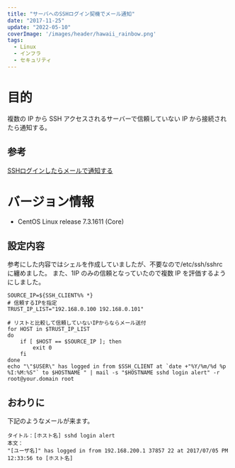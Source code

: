 ```yaml
---
title: "サーバへのSSHログイン契機でメール通知"
date: "2017-11-25"
update: "2022-05-10"
coverImage: '/images/header/hawaii_rainbow.png'
tags: 
  - Linux
  - インフラ
  - セキュリティ
---
```

# 目的
複数の IP から SSH アクセスされるサーバーで信頼していない IP から接続されたら通知する。

## 参考
[SSHログインしたらメールで通知する](https://bacchi.me/linux/ssh-login-alert/)

# バージョン情報
- CentOS Linux release 7.3.1611 (Core)

## 設定内容
参考にした内容ではシェルを作成していましたが、不要なので/etc/ssh/sshrc に纏めました。
また、1IP のみの信頼となっていたので複数 IP を評価するようにしました。

```
SOURCE_IP=${SSH_CLIENT%% *}
# 信頼するIPを指定
TRUST_IP_LIST="192.168.0.100 192.168.0.101"

# リストと比較して信頼していないIPからならメール送付
for HOST in $TRUST_IP_LIST
do
    if [ $HOST == $SOURCE_IP ]; then
        exit 0
    fi
done
echo "\"$USER\" has logged in from $SSH_CLIENT at `date +"%Y/%m/%d %p %I:%M:%S"` to $HOSTNAME " | mail -s "$HOSTNAME sshd login alert" -r root@your.domain root
```

## おわりに
下記のようなメールが来ます。

```
タイトル：[ホスト名] sshd login alert
本文：
"[ユーザ名]" has logged in from 192.168.200.1 37857 22 at 2017/07/05 PM 12:33:56 to [ホスト名]
```
